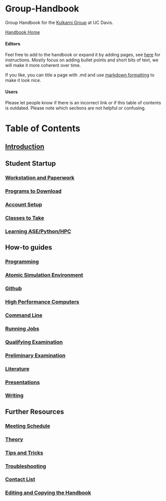 # Group-Handbook

Group Handbook for the [Kulkarni Group](https://kulkarni.sf.ucdavis.edu/) at UC Davis. 

[Handbook Home](https://sjholton.github.io/Kulkarni-Group-Handbook/)

#### Editors
Feel free to add to the handbook or expand it by adding pages, see [here](Editing_and_Copying_the_Handbook.md) for instructions.
Mostly focus on adding bullet points and short bits of text, we will make it more coherent over time.

If you like, you can title a page with .md and use [markdown formatting](https://www.markdownguide.org/basic-syntax) to make it look nice.

#### Users
Please let people know if there is an incorrect link or if this table of contents is outdated. Please note which sections are not helpful or confusing.

# Table of Contents

## [Introduction](Introduction.md)

## Student Startup

### [Workstation and Paperwork](Workstation_and_Paperwork.md)

### [Programs to Download](Programs_to_Download.md)

### [Account Setup](Account_Setup.md)

### [Classes to Take](Classes_to_Take_.md)

### [Learning ASE/Python/HPC](Learning_ASE-Python-HPC.md)

## How-to guides

### [Programming](Programming.md)

### [Atomic Simulation Environment](Atomic_Simulation_Environment.md)

### [Github](Github.md)

### [High Performance Computers](High_Performance_Computers.md)

### [Command Line](Command_Line.md)

### [Running Jobs](Running_Jobs_.md)

### [Qualifying Examination](Qualifying_Examination.md)

### [Preliminary Examination](Preliminary_Examination.md)

### [Literature](Literature.md)

### [Presentations](Presentations.md)

### [Writing](Writing.md)

## Further Resources

### [Meeting Schedule](Meeting_Schedule.md)

### [Theory](Theory.md)

### [Tips and Tricks](Tips_and_Tricks.md)

### [Troubleshooting](Troubleshooting.md)

### [Contact List](Contact_List.md)

### [Editing and Copying the Handbook](Editing_and_Copying_the_Handbook.md)

